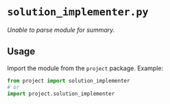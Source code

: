 # `solution_implementer.py`

_Unable to parse module for summary._

## Usage

Import the module from the `project` package. Example:

```python
from project import solution_implementer
# or
import project.solution_implementer
```
